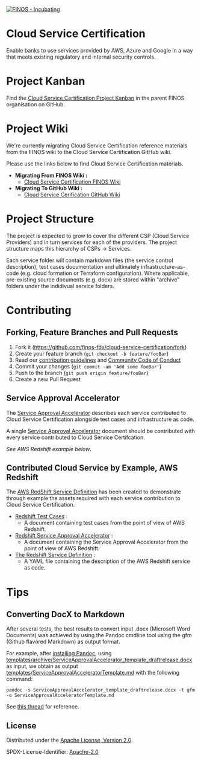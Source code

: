 [![FINOS - Incubating](https://cdn.jsdelivr.net/gh/finos/contrib-toolbox@master/images/badge-incubating.svg)](https://finosfoundation.atlassian.net/wiki/display/FINOS/Incubating)
# Cloud Service Certification

Enable banks to use services provided by AWS, Azure and Google in a way that meets existing regulatory and internal security controls.

# Project Kanban
Find the [Cloud Service Certification Project Kanban](https://github.com/orgs/finos/projects/1) in the parent FINOS organisation on GitHub.

# Project Wiki
We're currently migrating Cloud Service Certification reference materials from the FINOS wiki to the Cloud Service Certification GitHub wiki.

Please use the links below to find Cloud Service Certification materials. 

* **Migrating From FINOS Wiki :** 
  * [Cloud Service Certification FINOS Wiki](https://finosfoundation.atlassian.net/wiki/spaces/FDX/pages/904626436/Cloud+Service+Certification+Project) 
* **Migrating To GitHub Wiki :** 
  * [Cloud Service Cerification GitHub Wiki](https://github.com/finos/cloud-service-certification/wiki)


# Project Structure
The project is expected to grow to cover the different CSP (Cloud Service Providers) and in turn services for each of the providers. The project structure maps this hierarchy of CSPs -> Services.

Each service folder will contain markdown files (the service control description), test cases documentation and ultimately infrastructure-as-code (e.g. cloud formation or Terraform configuration). Where applicable, pre-existing source documents (e.g. docx) are stored within "archive" folders under the indidivual service folders.

# Contributing

## Forking, Feature Branches and Pull Requests

1. Fork it (<https://github.com/finos-fdx/cloud-service-certification/fork>)
2. Create your feature branch (`git checkout -b feature/fooBar`)
3. Read our [contribution guidelines](.github/CONTRIBUTING.md) and [Community Code of Conduct](https://www.finos.org/code-of-conduct)
4. Commit your changes (`git commit -am 'Add some fooBar'`)
5. Push to the branch (`git push origin feature/fooBar`)
6. Create a new Pull Request

## Service Approval Accelerator

The [Service Approval Accelerator](https://github.com/finos/cloud-service-certification/blob/master/templates/ServiceApprovalAcceleratorTemplate.md) describes each service contributed to Cloud Service Certification alongside test cases and infrastructure as code.

A single [Service Approval Accelerator](https://github.com/finos/cloud-service-certification/blob/master/templates/ServiceApprovalAcceleratorTemplate.md) document should be contributed with every service contributed to Cloud Service Certifcation. 

_See AWS Redshift example below_.

## Contributed Cloud Service by Example, AWS Redshift

The [AWS RedShift Service Definition](https://github.com/finos/cloud-service-certification/tree/master/aws/redshift) has been created to demonstrate through example the assets required with each service contribution to Cloud Service Certification.

* [Redshift Test Cases](https://github.com/finos/cloud-service-certification/blob/master/aws/redshift/RedshiftTestCases.md) : 
  * A document containing test cases from the point of view of AWS Redshift. 
* [Redshift Service Approval Accelerator](https://github.com/finos/cloud-service-certification/blob/master/aws/redshift/ServiceApprovalAcceleratorRedshift.md) : 
  * A document containing the Service Approval Accelerator from the point of view of AWS Redshift.
* [The Redshift Service Definition](https://github.com/finos/cloud-service-certification/blob/master/aws/redshift/redshift_template_public.yml) : 
  * A YAML file containing the description of the AWS Redshift service as code.

# Tips

## Converting DocX to Markdown
After several tests, the best results to convert input .docx (Microsoft Word Documents) was achieved by using the Pandoc cmdline tool using the gfm (Github flavored Markdown) as output format. 

For example, after [installing Pandoc](https://pandoc.org/installing.html#), using [templates/archive/ServiceApprovalAccelerator_template_draftrelease.docx](templates/archive/ServiceApprovalAccelerator_template_draftrelease.docx) as input, we obtain  as output [templates/ServiceApprovalAcceleratorTemplate.md](templates/ServiceApprovalAcceleratorTemplate.md) with the following command: 

`pandoc -s ServiceApprovalAccelerator_template_draftrelease.docx -t gfm -o ServiceApprovalAcceleratorTemplate.md`

See [this thread](https://stackoverflow.com/questions/16383237/how-can-doc-docx-files-be-converted-to-markdown-or-structured-text) for reference. 

## License

Distributed under the [Apache License, Version 2.0](http://www.apache.org/licenses/LICENSE-2.0).

SPDX-License-Identifier: [Apache-2.0](https://spdx.org/licenses/Apache-2.0)
